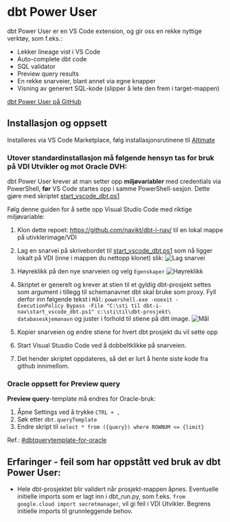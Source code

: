 # dbt Power User

dbt Power User er en VS Code extension, og gir oss en rekke nyttige verktøy, som f.eks.:

- Lekker lineage vist i VS Code 
- Auto-complete dbt code
- SQL validator
- Preview query results
- En rekke snarveier, blant annet via egne knapper
- Visning av generert SQL-kode (slipper å lete den frem i target-mappen)

[dbt Power User på GitHub](https://github.com/AltimateAI/vscode-dbt-power-user)

## Installasjon og oppsett
Installeres via VS Code Marketplace, følg installasjonsrutinene til [Altimate](https://docs.myaltimate.com/)

### Utover standardinstallasjon må følgende hensyn tas for bruk på VDI Utvikler og mot Oracle DVH:

dbt Power User krever at man setter opp **miljøvariabler** med credentials via PowerShell, **før** VS Code startes opp i samme PowerShell-sesjon. Dette gjøre med skriptet [start_vscode_dbt.ps1](https://github.com/navikt/dbt-i-nav/blob/main/start_vscode_dbt.ps1)

Følg denne guiden for å sette opp Visual Studio Code med riktige miljøvariable:

1. Klon dette repoet: https://github.com/navikt/dbt-i-nav/ til en lokal mappe på utivklerimage/VDI

2. Lag en snarvei på skrivebordet til [start_vscode_dbt.ps1](https://github.com/navikt/dbt-i-nav/blob/main/start_vscode_dbt.ps1) som nå ligger lokalt på VDI (inne i mappen du nettopp klonet) slik:
    ![Lag snarvei](vscode/lag_snarvei.png)

3. Høyreklikk på den nye snarveien og velg `Egenskaper`
    ![Høyreklikk](vscode/egenskaper.png)

4. Skriptet er generelt og krever at stien til et gyldig dbt-prosjekt settes som argument i tillegg til schemanavnet dbt skal bruke som proxy. Fyll derfor inn følgende tekst i `Mål`: `powershell.exe -noexit -ExecutionPolicy Bypass -File "C:\sti til dbt-i-nav\start_vscode_dbt.ps1" c:\sti\til\dbt-prosjekt\  databaseskjemanavn` og juster i forhold til stiene på ditt image.
    ![Mål](vscode/maal.png)

5. Kopier snarveien og endre stiene for hvert dbt prosjekt du vil sette opp

6. Start Visual Stusdio Code ved å dobbeltklikke på snarveien.

7. Det hender skriptet oppdateres, så det er lurt å hente siste kode fra github innimellom.



### Oracle oppsett for Preview query

**Preview query**-template må endres for Oracle-bruk:  
1. Åpne Settings ved å trykke `CTRL + ,`
2. Søk etter `dbt.queryTemplate`
3. Endre skript til `select * from ({query}) where ROWNUM <= {limit}`

Ref.: [#dbtquerytemplate-for-oracle](https://docs.myaltimate.com/setup/optConfig/#dbtquerytemplate-for-oracle)


## Erfaringer - feil som har oppstått ved bruk av dbt Power User:
- Hele dbt-prosjektet blir validert når prosjekt-mappen åpnes. Eventuelle initielle imports som er lagt inn i dbt_run.py, som f.eks. `from google.cloud import secretmanager`, vil gi feil i VDI Utvikler. Begrens initielle imports til grunnleggende behov.